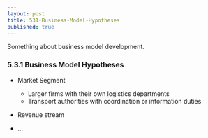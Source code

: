 ```yaml
---
layout: post
title: 531-Business-Model-Hypotheses
published: true
---
```

Something about business model development.

### 5.3.1 Business Model Hypotheses

- Market Segment
  - Larger firms with their own logistics departments
  - Transport authorities with coordination or information duties

- Revenue stream
- ...
